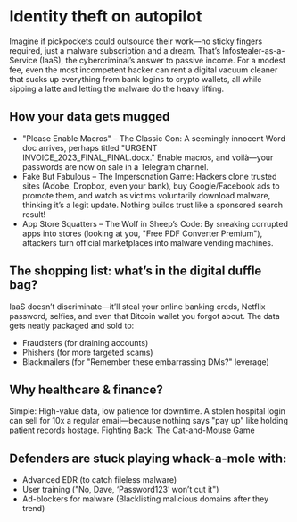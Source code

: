 # Identity theft on autopilot

Imagine if pickpockets could outsource their work—no sticky fingers required, just a malware subscription and a dream. That’s Infostealer-as-a-Service (IaaS), the cybercriminal’s answer to passive income. For a modest fee, even the most incompetent hacker can rent a digital vacuum cleaner that sucks up everything from bank logins to crypto wallets, all while sipping a latte and letting the malware do the heavy lifting.

## How your data gets mugged

* "Please Enable Macros" – The Classic Con: A seemingly innocent Word doc arrives, perhaps titled "URGENT INVOICE_2023_FINAL_FINAL.docx." Enable macros, and voilà—your passwords are now on sale in a Telegram channel.
* Fake But Fabulous – The Impersonation Game: Hackers clone trusted sites (Adobe, Dropbox, even your bank), buy Google/Facebook ads to promote them, and watch as victims voluntarily download malware, thinking it’s a legit update. Nothing builds trust like a sponsored search result!
* App Store Squatters – The Wolf in Sheep’s Code: By sneaking corrupted apps into stores (looking at you, "Free PDF Converter Premium"), attackers turn official marketplaces into malware vending machines.

## The shopping list: what’s in the digital duffle bag?

IaaS doesn’t discriminate—it’ll steal your online banking creds, Netflix password, selfies, and even that Bitcoin wallet you forgot about. The data gets neatly packaged and sold to:

* Fraudsters (for draining accounts)
* Phishers (for more targeted scams)
* Blackmailers (for "Remember these embarrassing DMs?" leverage)

## Why healthcare & finance?

Simple: High-value data, low patience for downtime. A stolen hospital login can sell for 10x a regular email—because nothing says "pay up" like holding patient records hostage.
Fighting Back: The Cat-and-Mouse Game

## Defenders are stuck playing whack-a-mole with:

* Advanced EDR (to catch fileless malware)
* User training ("No, Dave, ‘Password123’ won’t cut it")
* Ad-blockers for malware (Blacklisting malicious domains after they trend)

